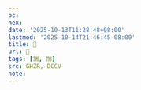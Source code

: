 ```yaml
---
bc:
hex:
date: '2025-10-13T11:28:48+08:00'
lastmod: '2025-10-14T21:46:45-08:00'
title: 󰞲
url: 󰞲
tags: [揣, 揣]
src: GHZR, DCCV
note:
---
```

